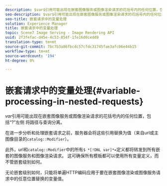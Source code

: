 ```yaml
---
description: $var$引用可能出现在嵌套图像服务或图像渲染请求的花括号内的任何位置，包括“?”左侧 将路径与查询分离。
seo-description: $var$引用可能出现在嵌套图像服务或图像渲染请求的花括号内的任何位置，包括“?”左侧 将路径与查询分离。
seo-title: 嵌套请求中的变量处理
solution: Experience Manager
title: 嵌套请求中的变量处理
topic: Scene7 Image Serving - Image Rendering API
uuid: 2f3fefac-d45e-4c53-854f-1fe16d0cedd9
translation-type: tm+mt
source-git-commit: 7bc7b3a86fbcdc57cfdc31745fae3afc06e44b15
workflow-type: tm+mt
source-wordcount: '194'
ht-degree: 0%

---
```



# 嵌套请求中的变量处理{#variable-processing-in-nested-requests}

$var$引用可能出现在嵌套图像服务或图像渲染请求的花括号内的任何位置，包括“?”左侧 将路径与查询分离。

在进一步分析和处理嵌套请求之前，服务器会将这些引用替换为值（来自url或主图像目录的`catalog::Modifier`）。

此外，url和`catalog::Modifier`中的所有`$ *[!DNL var]*=`定义都将转发到所有嵌套的图像服务和图像渲染请求。 这可确保所有模板都可以使用所有变量定义，而不管嵌套级别如何。

无论嵌套级别如何，只能将单遍HTTP编码应用于要在嵌套图像渲染或图像服务请求中的任意位置替换的变量值。
